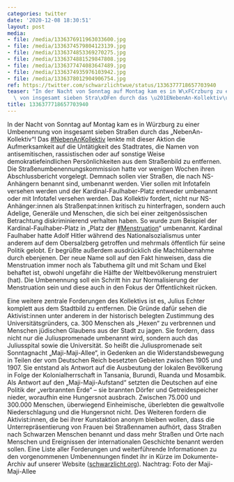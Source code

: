 ```yaml
---
categories: twitter
date: '2020-12-08 18:30:51'
layout: post
media:
- file: /media/1336376911963033600.jpg
- file: /media/1336374579804123139.jpg
- file: /media/1336374853369270275.jpg
- file: /media/1336374881529847808.jpg
- file: /media/1336377474083647489.jpg
- file: /media/1336374935976103942.jpg
- file: /media/1336378012904906754.jpg
ref: https://twitter.com/schwarzlichtwue/status/1336377718657703940
teaser: "In der Nacht von Sonntag auf Montag kam es in W\xFCrzburg zu einer Umbenennung\
  \ von insgesamt sieben Stra\xDFen durch das \u201ENebenAn-Kollektiv\u201C! "
title: 1336377718657703940
---
```

In der Nacht von Sonntag auf Montag kam es in Würzburg zu einer Umbenennung von insgesamt sieben Straßen durch das „NebenAn-Kollektiv“! 
Das [#NebenAnKollektiv](/t/nebenankollektiv) lenkte mit dieser Aktion die Aufmerksamkeit auf die Untätigkeit des Stadtrates, die Namen von antisemitischen, rassistischen oder auf sonstige Weise demokratiefeindlichen Persönlichkeiten aus dem Straßenbild zu entfernen. 
Die Straßenumbenennungskommission hatte vor wenigen Wochen ihren Abschlussbericht vorgelegt. Demnach sollen vier Straßen, die nach NS-Anhängern benannt sind, umbenannt werden. Vier sollen mit Infotafeln versehen werden und der Kardinal-Faulhaber-Platz entweder umbenannt oder mit Infotafel versehen werden. Das Kollektiv fordert, nicht nur NS-Anhänger:innen als Straßenpat:innen kritisch zu hinterfragen, sondern auch Adelige, Generäle und Menschen, die sich bei einer zeitgenössischen Betrachtung diskriminierend verhalten haben.
So wurde zum Beispiel der Kardinal-Faulhaber-Platz in „Platz der [#Menstruation](/t/menstruation)“ umbenannt. Kardinal Faulhaber hatte Adolf Hitler während des Nationalsozialismus unter anderem auf dem Obersalzberg getroffen und mehrmals öffentlich für seine Politik gelobt.
Er begrüßte außerdem ausdrücklich die Machtübernahme durch ebenjenen. Der neue Name soll auf den Fakt hinweisen, dass die Menstruation immer noch als Tabuthema gilt und mit Scham und Ekel behaftet ist, obwohl ungefähr die Hälfte der Weltbevölkerung menstruiert (hat).
Die Umbenennung soll ein Schritt hin zur Normalisierung der Menstruation sein und diese auch in den Fokus der Öffentlichkeit rücken. 



Eine weitere zentrale Forderungen des Kollektivs ist es, Julius Echter komplett aus dem Stadtbild zu entfernen.
Die Gründe dafür sehen die Aktivist:innen unter anderem in der historisch belegten Zustimmung des Universitätsgründers, ca. 300 Menschen als „Hexen“ zu verbrennen und Menschen jüdischen Glaubens aus der Stadt zu jagen.
Sie fordern, dass nicht nur die Juliuspromenade umbenannt wird, sondern auch das Juliusspital sowie die Universität.
So heißt die Juliuspromenade seit Sonntagnacht „Maji-Maji-Allee“, in Gedenken an die Widerstandsbewegung in Teilen der vom Deutschen Reich besetzten Gebieten zwischen 1905 und 1907.
Sie entstand als Antwort auf die Ausbeutung der lokalen Bevölkerung in Folge der Kolonialherrschaft in Tansania, Burundi, Ruanda und Mosambik.
Als Antwort auf den „Maji-Maji-Aufstand“ setzten die Deutschen auf eine Politik der „verbrannten Erde“ – sie brannten Dörfer und Getreidespeicher nieder, woraufhin eine Hungersnot ausbrach.
Zwischen 75.000 und 300.000 Menschen, überwiegend Einheimische, überlebten die gewaltvolle Niederschlagung und die Hungersnot nicht.
Des Weiteren fordern die Aktivist:innen, die bei ihrer Kunstaktion anonym bleiben wollen, dass die Unterrepräsentierung von Frauen bei Straßennamen aufhört, dass Straßen nach Schwarzen Menschen benannt und dass mehr Straßen und Orte nach Menschen und Ereignissen der internationalen Geschichte benannt werden sollen. Eine Liste aller Forderungen und weiterführende Informationen zu den vorgenommenen Umbenennungen findet ihr in Kürze im Dokumente-Archiv auf unserer Website ([schwarzlicht.org](http://schwarzlicht.org)).
Nachtrag: Foto der Maji-Maji-Allee 